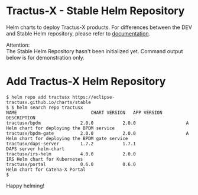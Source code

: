 # Tractus-X - Stable Helm Repository

Helm charts to deploy Tractus-X products. For differences between the DEV and Stable Helm repository, please refer
to [documentation](../README.md#availability).

Attention:  
The Stable Helm Repository hasn't been initialized yet. Command output below is for demonstration only.

# Add Tractus-X Helm Repository

```shell
$ helm repo add tractusx https://eclipse-tractusx.github.io/charts/stable
$ $ helm search repo tractusx
NAME                         	CHART VERSION	APP VERSION           	DESCRIPTION
tractusx/bpdm            	2.0.0        	2.0.0                 	A Helm chart for deploying the BPDM service
tractusx/bpdm-gate       	2.0.0        	2.0.0                 	A Helm chart for deploying the BPDM gate service
tractusx/daps-server     	1.7.2        	1.7.1                 	DAPS server helm-chart
tractusx/irs-helm        	4.0.0        	2.0.0                 	IRS Helm chart for Kubernetes
tractusx/portal          	0.6.0        	0.6.0                 	Helm chart for Catena-X Portal
$
```

Happy helming!

